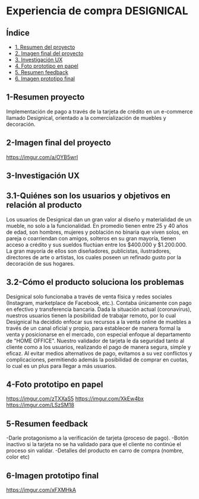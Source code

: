 # Experiencia de compra DESIGNICAL

## Índice

* [1. Resumen del proyecto](#1-Resumen-proyecto)
* [2. Imagen final del proyecto](#2-Imagen-final-del-proyecto)
* [3. Investigación UX](#3-investigación-ux)
* [4. Foto prototipo en papel](#4-foto-prototipo-en-papel)
* [5. Resumen feedback](#5-resumen-feedback)
* [6. Imagen prototipo final](#6-imagen-prototipo-final)



## 1-Resumen proyecto

Implementación de pago a través de la tarjeta de crédito en un e-commerce llamado Designical, orientado a la comercialización de muebles y decoración.

## 2-Imagen final del proyecto
https://imgur.com/a/OYB5wrI

## 3-Investigación UX

## 3.1-Quiénes son los usuarios y objetivos en relación al producto
Los usuarios de Designical dan un gran valor al diseño y materialidad de un mueble, no solo a la funcionalidad.
En promedio tienen entre 25 y 40 años de edad, son hombres, mujeres y población no binaria 
que viven solos, en pareja o coarriendan con amigos, solteros en su gran mayoría, tienen acceso a crédito
y sus sueldos fluctúan entre los $400.000 y $1.200.000. La gran mayoría de ellos son diseñadores,
publicistas, ilustradores, directores de arte o artistas, los cuales poseen un refinado gusto por
la decoración de sus hogares.

## 3.2-Cómo el producto soluciona los problemas
Designical solo funcionaba a través de venta física y redes sociales (Instagram, marketplace de Facebook, etc.). 
Contaba únicamente con pago en efectivo y transferencia bancaria. 
Dada la situación actual (coronavirus), nuestros usuarios tienen la posibilidad de trabajar remoto, por lo cual 
Designical ha decidido enfocar sus recursos a la venta online de muebles a través de un canal oficial y propio, 
para establecer de manera formal la venta y posicionarse en el mercado, con especial enfoque al departamento de 
"HOME OFFICE". 
Nuestro validador de tarjeta le da seguridad tanto al cliente como a los usuarios, realizando el pago de manera 
segura, simple y eficaz. Al evitar medios alternativos de pago, evitamos a su vez conflictos y complicaciones, 
permitiendo además la posibilidad de comprar en cuotas, lo cual es un plus para llegar a más usuarios.

## 4-Foto prototipo en papel
https://imgur.com/zTXXaS5
https://imgur.com/XkEw4bx
https://imgur.com/LSzSM18

## 5-Resumen feedback 
-Darle protagonismo a la verificación de tarjeta (proceso de pago).
-Botón inactivo si la tarjeta no se ha validado para que el cliente no continúe el proceso sin validar.
-Detalles del producto en carro de compra (nombre, color etc)

## 6-Imagen prototipo final

https://imgur.com/xFXMHkA

​



